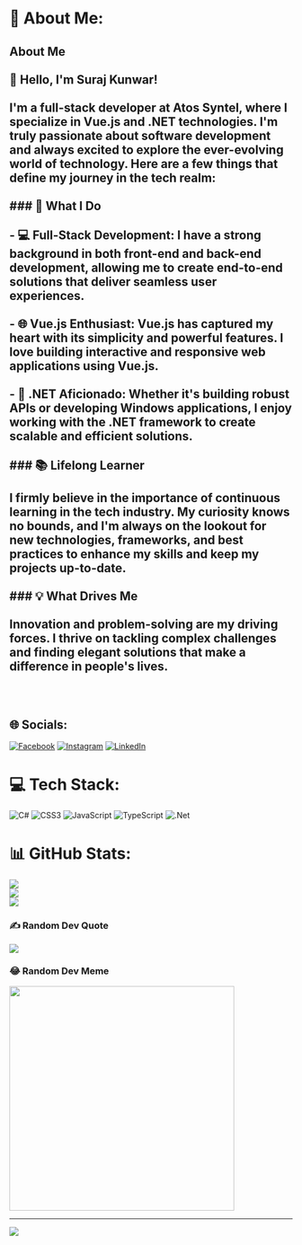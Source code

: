 # 💫 About Me:
## About Me<br><br>👋 Hello, I'm Suraj Kunwar!<br><br>I'm a full-stack developer at Atos Syntel, where I specialize in Vue.js and .NET technologies. I'm truly passionate about software development and always excited to explore the ever-evolving world of technology. Here are a few things that define my journey in the tech realm:<br><br>### 🚀 What I Do<br><br>- 💻 **Full-Stack Development**: I have a strong background in both front-end and back-end development, allowing me to create end-to-end solutions that deliver seamless user experiences.<br><br>- 🌐 **Vue.js Enthusiast**: Vue.js has captured my heart with its simplicity and powerful features. I love building interactive and responsive web applications using Vue.js.<br><br>- 🔌 **.NET Aficionado**: Whether it's building robust APIs or developing Windows applications, I enjoy working with the .NET framework to create scalable and efficient solutions.<br><br>### 📚 Lifelong Learner<br><br>I firmly believe in the importance of continuous learning in the tech industry. My curiosity knows no bounds, and I'm always on the lookout for new technologies, frameworks, and best practices to enhance my skills and keep my projects up-to-date.<br><br>### 💡 What Drives Me<br><br>Innovation and problem-solving are my driving forces. I thrive on tackling complex challenges and finding elegant solutions that make a difference in people's lives.<br><br><br>


## 🌐 Socials:
[![Facebook](https://img.shields.io/badge/Facebook-%231877F2.svg?logo=Facebook&logoColor=white)](https://facebook.com/suraj.kunwar.1650) [![Instagram](https://img.shields.io/badge/Instagram-%23E4405F.svg?logo=Instagram&logoColor=white)](https://instagram.com/@iamsurajkunwar) [![LinkedIn](https://img.shields.io/badge/LinkedIn-%230077B5.svg?logo=linkedin&logoColor=white)](https://linkedin.com/in/suraj-kunwar-294970192) 

# 💻 Tech Stack:
![C#](https://img.shields.io/badge/c%23-%23239120.svg?style=for-the-badge&logo=c-sharp&logoColor=white) ![CSS3](https://img.shields.io/badge/css3-%231572B6.svg?style=for-the-badge&logo=css3&logoColor=white) ![JavaScript](https://img.shields.io/badge/javascript-%23323330.svg?style=for-the-badge&logo=javascript&logoColor=%23F7DF1E) ![TypeScript](https://img.shields.io/badge/typescript-%23007ACC.svg?style=for-the-badge&logo=typescript&logoColor=white) ![.Net](https://img.shields.io/badge/.NET-5C2D91?style=for-the-badge&logo=.net&logoColor=white)
# 📊 GitHub Stats:
![](https://github-readme-stats.vercel.app/api?username=SURAJ-KUNWAR&theme=radical&hide_border=false&include_all_commits=false&count_private=false)<br/>
![](https://github-readme-streak-stats.herokuapp.com/?user=SURAJ-KUNWAR&theme=radical&hide_border=false)<br/>
![](https://github-readme-stats.vercel.app/api/top-langs/?username=SURAJ-KUNWAR&theme=radical&hide_border=false&include_all_commits=false&count_private=false&layout=compact)

### ✍️ Random Dev Quote
![](https://quotes-github-readme.vercel.app/api?type=horizontal&theme=radical)

### 😂 Random Dev Meme
<img src='https://randommeme-five.vercel.app/' style="height: 400px;"/>

---
[![](https://visitcount.itsvg.in/api?id=SURAJ-KUNWAR&icon=0&color=0)](https://visitcount.itsvg.in)

<!-- Proudly created with GPRM ( https://gprm.itsvg.in ) -->
